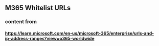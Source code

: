 ## M365 Whitelist URLs


### content from
#### https://learn.microsoft.com/en-us/microsoft-365/enterprise/urls-and-ip-address-ranges?view=o365-worldwide
